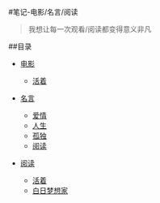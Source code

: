 
#笔记-电影/名言/阅读
>我想让每一次观看/阅读都变得意义非凡

##目录
*   [电影](chapters/01movie.md)
	*   [活着](chapters/01movie.md)
	
*   [名言](http://github.HandsoFangzhihao.com/#名言)
	*   [爱情](http://github.HandsoFangzhihao.com/#爱情)
	*   [人生](http://github.HandsoFangzhihao.com/#人生)
	*   [孤独](http://github.HandsoFangzhihao.com/#孤独)
	*   [阅读](http://github.HandsoFangzhihao.com/#阅读)

*   [阅读](http://github.HandsoFangzhihao.com/#阅读)

	*   [活着](http://github.HandsoFangzhihao.com/#活着)
	*   [白日梦想家](http://github.HandsoFangzhihao.com/#白日梦想家)
	

